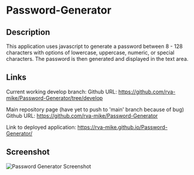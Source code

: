 # Password-Generator

## Description
This application uses javascript to generate a password between 8 - 128 characters with options of lowercase, uppercase, numeric, or special characters. The password is then generated and displayed in the text area. 

## Links

Current working develop branch:
Github URL: https://github.com/rva-mike/Password-Generator/tree/develop

Main repository page (have yet to push to 'main' branch because of bug)
Github URL: https://github.com/rva-mike/Password-Generator

Link to deployed application:
https://rva-mike.github.io/Password-Generator/

## Screenshot
![Password Generator Screenshot](https://user-images.githubusercontent.com/105617274/173972969-6d1e5ba8-9556-4e66-b09e-c1661962b307.png)
